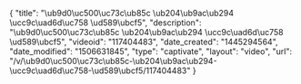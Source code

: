 {
    "title": "\ub9d0\uc500\uc73c\ub85c \ub204\ub9ac\ub294 \ucc9c\uad6d\uc758 \ud589\ubcf5",
    "description": "\ub9d0\uc500\uc73c\ub85c \ub204\ub9ac\ub294 \ucc9c\uad6d\uc758 \ud589\ubcf5",
    "videoid": "117404483",
    "date_created": "1445294564",
    "date_modified": "1506631845",
    "type": "captivate",
    "layout": "video",
    "url": "\/v\/\ub9d0\uc500\uc73c\ub85c-\ub204\ub9ac\ub294-\ucc9c\uad6d\uc758-\ud589\ubcf5\/117404483"
}